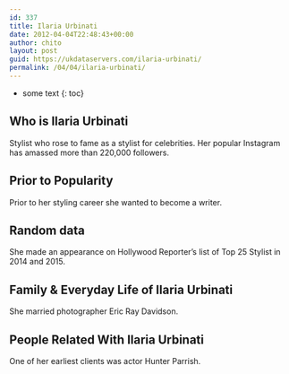 ```yaml
---
id: 337
title: Ilaria Urbinati
date: 2012-04-04T22:48:43+00:00
author: chito
layout: post
guid: https://ukdataservers.com/ilaria-urbinati/
permalink: /04/04/ilaria-urbinati/
---
```


* some text
{: toc}


## Who is  Ilaria Urbinati
                  
                  
                  
Stylist who rose to fame as a stylist for celebrities. Her popular Instagram has amassed more than 220,000 followers.
                  
                
                
                
## Prior to Popularity 
                  
                  
                  
Prior to her styling career she wanted to become a writer.
                  
                
                
                
## Random data 
                  
                  
                  
She made an appearance on Hollywood Reporter&#8217;s list of Top 25 Stylist in 2014 and 2015.
                  
                
                
                
## Family & Everyday Life of Ilaria Urbinati
                  
                  
                  
She married photographer Eric Ray Davidson.
                  
                
                
                
## People Related With  Ilaria Urbinati
                  
                  
                  
One of her earliest clients was actor Hunter Parrish.
                  
                
              
            
          
          
          
    
    
  
